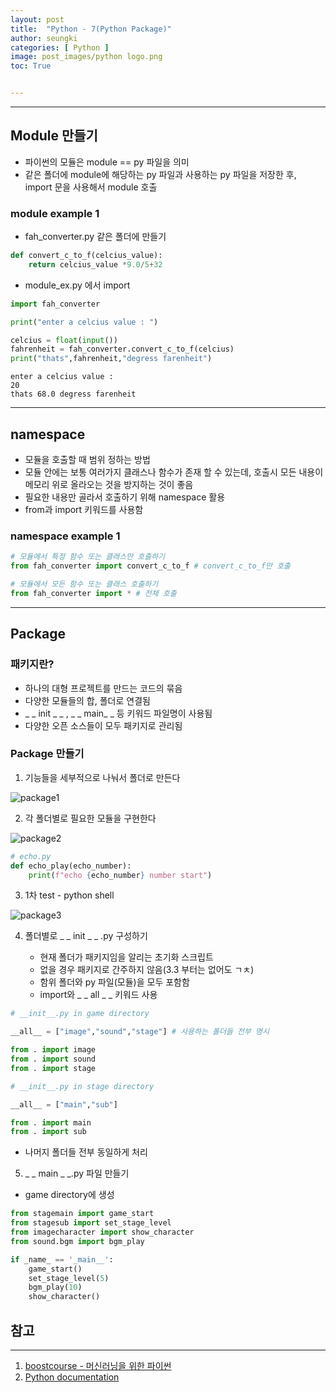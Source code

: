 ```yaml
---
layout: post
title:  "Python - 7(Python Package)"
author: seungki
categories: [ Python ]
image: post_images/python logo.png
toc: True


---
```


---

## Module 만들기

* 파이썬의 모듈은 module == py 파일을 의미
* 같은 폴더에 module에 해당하는 py 파일과 사용하는 py 파일을 저장한 후, import 문을 사용해서 module 호출

### module example 1

* fah_converter.py 같은 폴더에 만들기

```python
def convert_c_to_f(celcius_value):
    return celcius_value *9.0/5+32
```

* module_ex.py 에서 import

```python
import fah_converter

print("enter a celcius value : ")

celcius = float(input())
fahrenheit = fah_converter.convert_c_to_f(celcius)
print("thats",fahrenheit,"degress farenheit")
```

```
enter a celcius value : 
20
thats 68.0 degress farenheit
```

---

## namespace

* 모듈을 호출할 때 범위 정하는 방법
* 모듈 안에는 보통 여러가지 클래스나 함수가 존재 할 수 있는데, 호출시 모든 내용이 메모리 위로 올라오는 것을 방지하는 것이 좋음
* 필요한 내용만 골라서 호출하기 위해 namespace 활용
* from과 import 키워드를 사용함

### namespace example 1

```python
# 모듈에서 특정 함수 또는 클래스만 호출하기
from fah_converter import convert_c_to_f # convert_c_to_f만 호출

# 모듈에서 모든 함수 또는 클래스 호출하기
from fah_converter import * # 전체 호출
```

---

## Package

### 패키지란?

* 하나의 대형 프로젝트를 만드는 코드의 묶음
* 다양한 모듈들의 합, 폴더로 연결됨
* _ _ init _ _ , _ _ main_ _ 등 키워드 파일명이 사용됨
* 다양한 오픈 소스들이 모두 패키지로 관리됨



### Package 만들기

1. 기능들을 세부적으로 나눠서 폴더로 만든다

![package1](https://user-images.githubusercontent.com/120040458/222720823-74895a14-5c50-44fb-9141-2c54571518f3.PNG)



2. 각 폴더별로 필요한 모듈을 구현한다

![package2](https://user-images.githubusercontent.com/120040458/222720833-023109ee-61c5-43d1-9f5c-835396a69aa4.PNG)

```python
# echo.py
def echo_play(echo_number):
    print(f"echo {echo_number} number start")
```



3. 1차 test - python shell

![package3](https://user-images.githubusercontent.com/120040458/222721666-d92cc299-e13a-48f1-b928-316e65468284.PNG)



4. 폴더별로 _ _ init _ _ .py 구성하기

   * 현재 폴더가 패키지임을 알리는 초기화 스크립트
   * 없을 경우 패키지로 간주하지 않음(3.3 부터는 없어도 ㄱㅊ)
   * 함위 폴더와 py 파일(모듈)을 모두 포함함
   * import와 _ _ all _ _ 키워드 사용

   

```python
# __init__.py in game directory

__all__ = ["image","sound","stage"] # 사용하는 폴더들 전부 명시

from . import image
from . import sound
from . import stage
```

```python
# __init__.py in stage directory

__all__ = ["main","sub"]

from . import main
from . import sub
```

* 나머지 폴더들 전부 동일하게 처리



5. _ _ main _ _.py 파일 만들기

* game directory에 생성

```python
from stagemain import game_start
from stagesub import set_stage_level
from imagecharacter import show_character
from sound.bgm import bgm_play

if _name_ == '_main__':
	game_start()
	set_stage_level(5)
	bgm_play(10)
	show_character()
```

## 참고

---

1. [boostcourse - 머신러닝을 위한 파이썬](https://www.boostcourse.org/ai222)
2. [Python documentation](https://docs.python.org/3/)
